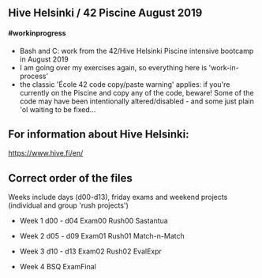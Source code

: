 ## Hive Helsinki / 42 Piscine August 2019

#### #workinprogress

- Bash and C: work from the 42/Hive Helsinki Piscine intensive bootcamp in August 2019 
- I am going over my exercises again, so everything here is 'work-in-process'
- the classic 'École 42 code copy/paste warning' applies: if you're currently on the Piscine and copy any of the code, beware! Some of the code may have been intentionally altered/disabled - and some just plain 'ol waiting to be fixed...   

## For information about Hive Helsinki: 
https://www.hive.fi/en/


## Correct order of the files 
Weeks include days (d00-d13), friday exams and weekend projects (individual and group 'rush projects')

- Week 1 
d00 - d04
Exam00
Rush00
Sastantua

- Week 2
d05 - d09
Exam01
Rush01
Match-n-Match

- Week 3
d10 - d13
Exam02
Rush02
EvalExpr

- Week 4
BSQ
ExamFinal
